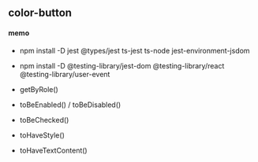 ## color-button

#### memo

- npm install -D jest @types/jest ts-jest ts-node jest-environment-jsdom
- npm install -D @testing-library/jest-dom @testing-library/react @testing-library/user-event

- getByRole()
- toBeEnabled() / toBeDisabled()
- toBeChecked()
- toHaveStyle()
- toHaveTextContent()
